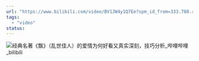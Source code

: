 ```yaml
---
url: "https://www.bilibili.com/video/BV1JW4y1Q7Ee?spm_id_from=333.788.recommend_more_video.1&vd_source=06168f390bae49c4867767c52a20e87c"
tags:
  - "video"
status:
---
```

![经典名著《飘》（乱世佳人）的爱情为何好看又真实深刻，技巧分析_哔哩哔哩_bilibili](https://www.bilibili.com/video/BV1JW4y1Q7Ee?spm_id_from=333.788.recommend_more_video.1&vd_source=06168f390bae49c4867767c52a20e87c)
